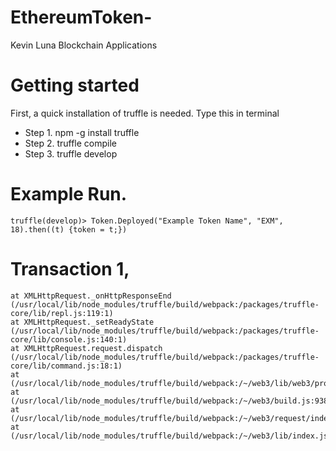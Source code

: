 # EthereumToken-

 Kevin Luna 
 Blockchain Applications
 
 # Getting started
 First, a quick installation of truffle is needed. Type this in terminal
 - Step 1. npm -g install truffle
 - Step 2. truffle compile 
 - Step 3. truffle develop
 
 # Example Run.
 `truffle(develop)> Token.Deployed("Example Token Name", "EXM", 18).then((t) {token = t;})`
 
 # Transaction 1,
    at XMLHttpRequest._onHttpResponseEnd (/usr/local/lib/node_modules/truffle/build/webpack:/packages/truffle-core/lib/repl.js:119:1)
    at XMLHttpRequest._setReadyState (/usr/local/lib/node_modules/truffle/build/webpack:/packages/truffle-core/lib/console.js:140:1)
    at XMLHttpRequest.request.dispatch (/usr/local/lib/node_modules/truffle/build/webpack:/packages/truffle-core/lib/command.js:18:1)
    at  (/usr/local/lib/node_modules/truffle/build/webpack:/~/web3/lib/web3/provider.js:532:1)
    at  (/usr/local/lib/node_modules/truffle/build/webpack:/~/web3/build.js:938:1)
    at  (/usr/local/lib/node_modules/truffle/build/webpack:/~/web3/request/index.js:761:1)
    at  (/usr/local/lib/node_modules/truffle/build/webpack:/~/web3/lib/index.js:125:1)


